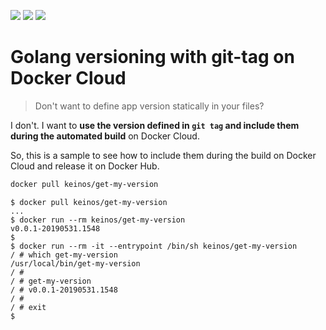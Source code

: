 [![](https://images.microbadger.com/badges/image/keinos/alpine.svg)](https://microbadger.com/images/keinos/alpine "View image info on microbadger.com")
[![](https://img.shields.io/docker/cloud/automated/keinos/get-my-version.svg)](https://hub.docker.com/r/keinos/get-my-version "View on Docker Hub")
[![](https://img.shields.io/docker/cloud/build/keinos/get-my-version.svg)](https://hub.docker.com/r/keinos/get-my-version/builds "View tags on Docker Hub")

# Golang versioning with git-tag on Docker Cloud

> Don't want to define app version statically in your files?

I don't. I want to **use the version defined in `git tag` and include them during the automated build** on Docker Cloud.

So, this is a sample to see how to include them during the build on Docker Cloud and release it on Docker Hub.

```bash
docker pull keinos/get-my-version
```

```shellsession
$ docker pull keinos/get-my-version
...
$ docker run --rm keinos/get-my-version
v0.0.1-20190531.1548
$
$ docker run --rm -it --entrypoint /bin/sh keinos/get-my-version
/ # which get-my-version
/usr/local/bin/get-my-version
/ #
/ # get-my-version
/ # v0.0.1-20190531.1548
/ #
/ # exit
$
```
